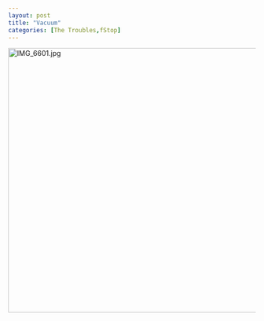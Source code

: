 ```yaml
---
layout: post
title: "Vacuum"
categories: [The Troubles,fStop]
---
```

<img alt="IMG_6601.jpg" src="http://www.botzilla.com/blog/pix2006/IMG_6601.jpg" width="807" height="538" border="0" />


